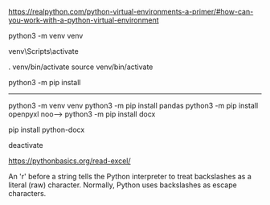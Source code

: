 https://realpython.com/python-virtual-environments-a-primer/#how-can-you-work-with-a-python-virtual-environment

python3 -m venv venv

venv\Scripts\activate

. venv/bin/activate
source venv/bin/activate

python3 -m pip install <package-name>

---
python3 -m venv venv
python3 -m pip install pandas
python3 -m pip install openpyxl
noo--> python3 -m pip install docx

pip install python-docx 

deactivate

https://pythonbasics.org/read-excel/


An 'r' before a string tells the Python interpreter to treat backslashes as a literal (raw) character. Normally, Python uses backslashes as escape characters.